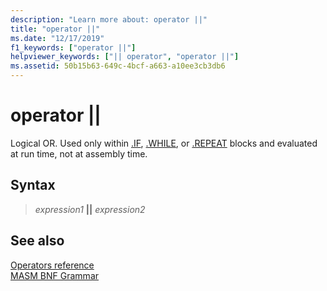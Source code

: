 ```yaml
---
description: "Learn more about: operator ||"
title: "operator ||"
ms.date: "12/17/2019"
f1_keywords: ["operator ||"]
helpviewer_keywords: ["|| operator", "operator ||"]
ms.assetid: 50b15b63-649c-4bcf-a663-a10ee3cb3db6
---
```

# operator ||

Logical OR. Used only within [.IF](dot-if.md), [.WHILE](dot-while.md), or [.REPEAT](dot-repeat.md) blocks and evaluated at run time, not at assembly time.

## Syntax

> *expression1* **||** *expression2*

## See also

[Operators reference](operators-reference.md)\
[MASM BNF Grammar](masm-bnf-grammar.md)
